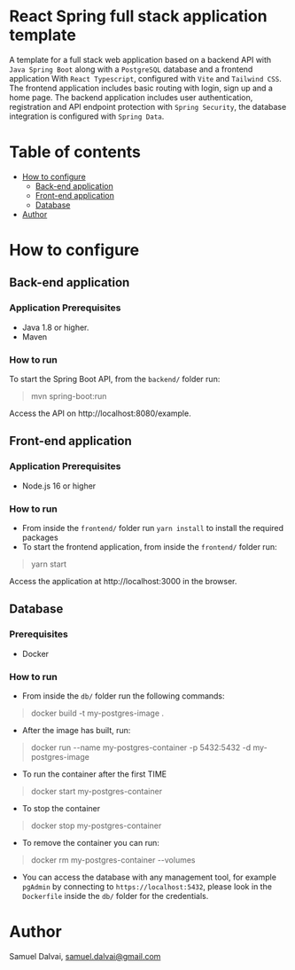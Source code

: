 # React Spring full stack application template
A template for a full stack web application based on a backend API with `Java Spring Boot` along with a `PostgreSQL` database 
and a frontend application With `React Typescript`, configured with `Vite` and `Tailwind CSS`.
The frontend application includes basic routing with login, sign up and a home page.
The backend application includes user authentication, registration and API endpoint protection with `Spring Security`, the database integration is configured with `Spring Data`.

# Table of contents
* [How to configure](#how-to-configure)
  * [Back-end application](#back-end-application)
  * [Front-end application](#front-end-application)
  * [Database](#database)
* [Author](#author)

# How to configure

## Back-end application

### Application Prerequisites

* Java 1.8 or higher.
* Maven

### How to run

To start the Spring Boot API, from the `backend/` folder run:

> mvn spring-boot:run

Access the API on http://localhost:8080/example.

## Front-end application

### Application Prerequisites

* Node.js 16 or higher

### How to run

* From inside the `frontend/` folder run `yarn install` to install the required packages
* To start the frontend application, from inside the `frontend/` folder run:

> yarn start

Access the application at http://localhost:3000 in the browser.


## Database

### Prerequisites

* Docker

### How to run

* From inside the `db/` folder run the following commands:

> docker build -t my-postgres-image .

* After the image has built, run:

> docker run --name my-postgres-container -p 5432:5432 -d my-postgres-image

* To run the container after the first TIME

> docker start my-postgres-container

* To stop the container

> docker stop my-postgres-container

* To remove the container you can run:

> docker rm my-postgres-container --volumes

* You can access the database with any management tool, for example `pgAdmin` by connecting to `https://localhost:5432`, please look in the `Dockerfile` inside the `db/` folder for the credentials.

# Author
Samuel Dalvai, samuel.dalvai@gmail.com
